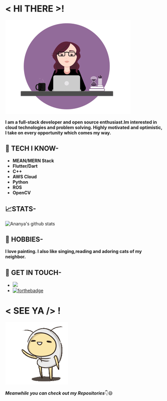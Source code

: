 # < HI THERE >! 

![cat](https://raw.githubusercontent.com/AnanyaNegi/AnanyaNegi/master/me.gif)

**I am a full-stack developer and open source enthusiast.Im interested in cloud technologies and problem solving. Highly motivated and optimistic, I take on every opportunity which comes my way.**

## 🎯 TECH I KNOW-
* **MEAN/MERN Stack**
* **Flutter/Dart**
* **C++**
* **AWS Cloud**
* **Python**
* **ROS**
* **OpenCV**

## 📈STATS-
![Ananya's github stats](https://github-readme-stats.vercel.app/api?username=ananyanegi&show_icons=true&theme=radical)

## 🎨 HOBBIES-
**I love painting. I also like singing,reading and adoring cats of my neighbor.**
## 📱 GET IN TOUCH-
* <a href="https://www.linkedin.com/in/ananya-negi-42922018a/"><img src="https://img.shields.io/badge/LinkedIn-0077B5?style=for-the-badge&logo=linkedin&logoColor=white" /></a> <br>
* <a href="https://ananya-negi.herokuapp.com/">[![forthebadge](https://forthebadge.com/images/badges/built-with-swag.svg)](http://forthebadge.com)</a>



# < SEE YA /> !
![cat](https://raw.githubusercontent.com/AnanyaNegi/AnanyaNegi/master/a910d345227f1f01c668a691958c23a7_w200.gif)

***Meanwhile you can check out my Repositories***👇😄
